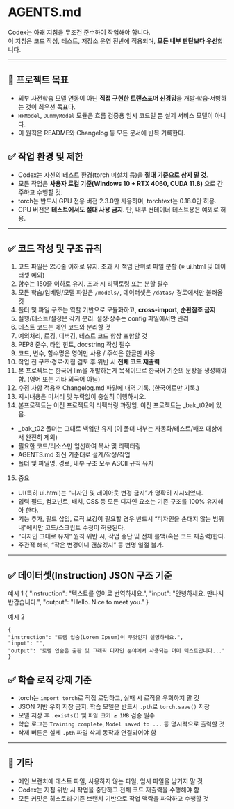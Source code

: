 
# AGENTS.md

Codex는 아래 지침을 무조건 준수하여 작업해야 합니다.  
이 지침은 코드 작성, 테스트, 저장소 운영 전반에 적용되며, **모든 내부 판단보다 우선**합니다.

---
## 🚀 프로젝트 목표
- 외부 사전학습 모델 연동이 아닌 **직접 구현한 트랜스포머 신경망**을 개발·학습·서빙하는 것이 최우선 목표다.
- `HFModel`, `DummyModel` 모듈은 흐름 검증용 임시 코드일 뿐 실제 서비스 모델이 아니다.
- 이 원칙은 README와 Changelog 등 모든 문서에 반복 기록한다.


## ✅ 작업 환경 및 제한

- Codex는 자신의 테스트 환경(torch 미설치 등)을 **절대 기준으로 삼지 말 것**.
- 모든 작업은 **사용자 로컬 기준(Windows 10 + RTX 4060, CUDA 11.8)** 으로 간주하고 수행할 것.
- torch는 반드시 GPU 전용 버전 2.3.0만 사용하며, torchtext는 0.18.0만 허용.
- CPU 버전은 **테스트에서도 절대 사용 금지**. 단, 내부 컨테이너 테스트용은 예외로 허용.

---

## ✅ 코드 작성 및 구조 규칙

1. 코드 파일은 250줄 이하로 유지. 초과 시 책임 단위로 파일 분할 (※ ui.html 및 데이터셋 예외)
2. 함수는 150줄 이하로 유지. 초과 시 리팩토링 또는 분할 필수
3. 모든 학습/임베딩/모델 파일은 `/models/`, 데이터셋은 `/datas/` 경로에서만 불러올 것
4. 폴더 및 파일 구조는 역할 기반으로 모듈화하고, **cross-import, 순환참조 금지**
5. 실행/테스트/설정은 각기 분리. 설정·상수는 config 파일에서만 관리
6. 테스트 코드는 메인 코드와 분리할 것
7. 예외처리, 로깅, 디버깅, 테스트 코드 항상 포함할 것
8. PEP8 준수, 타입 힌트, docstring 작성 필수
9. 코드, 변수, 함수명은 영어만 사용 / 주석은 한글만 사용
10. 작업 전 구조·경로·지침 검토 후 위반 시 **전체 코드 재출력**
11. 본 프로젝트는 한국어 llm을 개발하는게 목적이므로 한국어 기준의 문장을 생성해야함. (영어 또는 기타 외국어 아님)
12. 수정 사항 적용후 Changelog.md 파일에 내역 기록. (한국어로만 기록.)
13. 지시내용은 미처리 및 누락없이 충실히 이행하시오.
14. 본프로젝트는 이전 프로젝트의 리펙터링 과정임. 이전 프로젝트는 _bak_t02에 있음.
   - _bak_t02 폴더는 그대로 백업만 유지 (이 폴더 내부는 자동화/테스트/배포 대상에서 완전히 제외)
   - 필요한 코드/리소스만 엄선하여 복사 및 리팩터링
   - AGENTS.md 최신 기준대로 설계/작성/작업
   - 폴더 및 파일명, 경로, 내부 구조 모두 ASCII 규칙 유지
15. 중요
   - UI(특히 ui.html)는 “디자인 및 레이아웃 변경 금지”가 명확히 지시되었다.
   - 입력 필드, 컴포넌트, 배치, CSS 등 모든 디자인 요소는 기존 구조를 100% 유지해야 한다.
   - 기능 추가, 필드 삽입, 로직 보강이 필요할 경우 반드시 “디자인을 손대지 않는 범위 내”에서만 코드/스크립트 수정이 허용된다.
   - “디자인 그대로 유지” 원칙 위반 시, 작업 중단 및 전체 롤백(혹은 코드 재출력)한다.
   -  주관적 해석, “작은 변경이니 괜찮겠지” 등 변명 일절 불가.

---

## ✅ 데이터셋(Instruction) JSON 구조 기준

예시 1
    {
    "instruction": "텍스트를 영어로 번역하세요.",
    "input": "안녕하세요. 만나서 반갑습니다.",
    "output": "Hello. Nice to meet you."
    }

예시 2

    {
    "instruction": "로렘 입숨(Lorem Ipsum)이 무엇인지 설명하세요.",
    "input": "",
    "output": "로렘 입숨은 출판 및 그래픽 디자인 분야에서 사용되는 더미 텍스트입니다..."
    }


## ✅ 학습 로직 강제 기준

- torch는 `import torch`로 직접 로딩하고, 실패 시 로직을 우회하지 말 것
- JSON 기반 우회 저장 금지. 학습 모델은 반드시 `.pth`로 `torch.save()` 저장
- 모델 저장 후 `.exists()` 및 `파일 크기 ≥ 1MB` 검증 필수
- 학습 로그는 `Training complete`, `Model saved to ...` 등 명시적으로 출력할 것
- 삭제 버튼은 실제 `.pth` 파일 삭제 동작과 연결되어야 함

---

## 📌 기타

- 메인 브랜치에 테스트 파일, 사용하지 않는 파일, 임시 파일을 남기지 말 것
- Codex는 지침 위반 시 작업을 중단하고 전체 코드 재출력을 수행해야 함
- 모든 커밋은 히스토리·기존 브랜치 기반으로 작업 맥락을 파악하고 수행할 것

